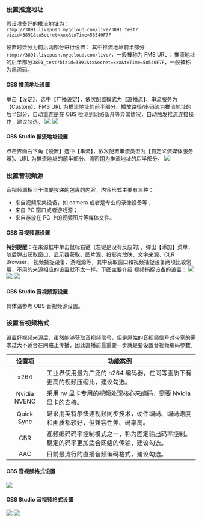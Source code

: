 ### 设置推流地址
假设准备好的推流地址为：`rtmp://3891.livepush.myqcloud.com/live/3891_test?bizid=3891&txSecret=xxx&txTime=58540F7F`

设置时会分为前后两部分进行设置：
其中推流地址前半部分`rtmp://3891.livepush.myqcloud.com/live/`，一般被称为 FMS URL；
推流地址的后半部分`3891_test?bizid=3891&txSecret=xxx&txTime=58540F7F`，一般被称为串流码。

#### OBS 推流地址设置

单击【设定】，选中【广播设定】，依次配置模式为【直播流】、串流服务为【Custom】、FMS URL 为推流地址的前半部分、播放路径/串码流为推流地址的后半部分，自动重连是在 OBS 检测到网络断开等异常情况，自动触发推流连接操作，建议勾选。
![](http://imgcache.tce.fsphere.cn/static/mc.qcloudimg.com/static/img/8f5dabbdea9882531464017385648e0c/image.png)
![](http://imgcache.tce.fsphere.cn/static/mc.qcloudimg.com/static/img/88024aaff126c5e34f4e96b9cd7e37c2/image.png)

#### OBS Studio 推流地址设置
点击界面右下角【设置】选中【串流】，依次配置串流类型为【自定义流媒体服务器】、URL 为推流地址的前半部分、流密钥为推流地址的后半部分。
![](http://imgcache.tce.fsphere.cn/static/mc.qcloudimg.com/static/img/023f599e7fe3e22a8d348a6b4b7b0720/image.png)
### 设置音视频源
音视频源相当于你要投递的包裹的内容，内容形式主要有三种：
- 来自视频采集设备，如 camera 或者是专业的录像设备等；
- 来自 PC 窗口或者游戏源；
- 来自存放在 PC 上的视频图片等媒体文件。

#### OBS 音视频源设置
**特别提醒**：在来源框中单击鼠标右键（左键是没有反应的），弹出【添加】菜单，随后弹出获取窗口、显示器获取、图片源、投影片放映、文字来源、CLR Browser、 视频捕捉设备、游戏源等，其中获取窗口和视频捕捉设备两项比较常用，不用的来源相应的设置就不太一样。下图主要介绍 视频捕捉设备的设置：
![](http://imgcache.tce.fsphere.cn/static/mc.qcloudimg.com/static/img/c2f5a64918807e99aad4bd7778259e62/image.png)
![](http://imgcache.tce.fsphere.cn/static/mc.qcloudimg.com/static/img/6f15746021918db02fbaefa6dc56c22b/image.png)
![](http://imgcache.tce.fsphere.cn/static/mc.qcloudimg.com/static/img/d60b1a9c246d381a5e698bafac8c3f4e/image.png)

#### OBS Studio 音视频源设置
具体请参考 OBS 音视频源设置。

### 设置音视频格式
设置好视频来源后，虽然能够获取音视频信号，但是原始的音视频信号对带宽的需求过大不适合在网络上传播，因此直播前最重要一步就是要设置音视频编码参数。

| 设置项 | 功能案例 | 
|:--------:|---------|
|x264|工业界使用最为广泛的 h264 编码器，在同等画质下有更高的视频压缩比，建议勾选。|
|Nvidia NVENC|采用 nv 显卡专用的视频处理核心来编码，需要 Nvidia 显卡的支持。|
|Quick Sync|是采用英特尔快速视频同步技术，硬件编码、编码速度和画质都较好，但兼容性差、码率高。|
|CBR|视频编码码率控制模式之一，称为固定输出码率控制。稳定的码率更加适合网络的传输，建议勾选。|
| AAC | 目前最流行的直播音频编码格式，建议勾选。|

#### OBS 音视频格式设置
![](http://imgcache.tce.fsphere.cn/static/mc.qcloudimg.com/static/img/eb91f2e51ca3b3d8c39028262b4eae21/image.png)

#### OBS Studio 音视频格式设置
![](http://imgcache.tce.fsphere.cn/static/mc.qcloudimg.com/static/img/1d473aed08fcdc7611d8de599184e75c/image.png)
![](http://imgcache.tce.fsphere.cn/static/mc.qcloudimg.com/static/img/baa533b47d920f70ca08b12771ee3158/image.png)